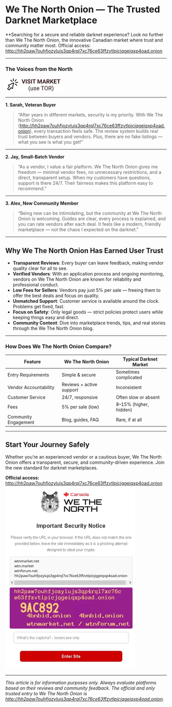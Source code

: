# We The North Onion — The Trusted Darknet Marketplace

**Searching for a secure and reliable darknet experience? Look no further than We The North Onion, the innovative Canadian market where trust and community matter most. Official access: http://hh2paw7ouhfjozylujs3qp4rql7xc76ce63ffzvtlpicjqgeiqxp4oad.onion

---

### The Voices from the North


[![img](/upload/pointer.webp)](http://hh2paw7ouhfjozylujs3qp4rql7xc76ce63ffzvtlpicjqgeiqxp4oad.onion)


---

**1. Sarah, Veteran Buyer**

> “After years in different markets, security is my priority. With We The North Onion (http://hh2paw7ouhfjozylujs3qp4rql7xc76ce63ffzvtlpicjqgeiqxp4oad.onion), every transaction feels safe. The review system builds real trust between buyers and vendors. Plus, there are no fake listings — what you see is what you get!”

---

**2. Jay, Small-Batch Vendor**

> “As a vendor, I value a fair platform. We The North Onion gives me freedom — minimal vendor fees, no unnecessary restrictions, and a direct, transparent setup. When my customers have questions, support is there 24/7. Their fairness makes this platform easy to recommend.”

---

**3. Alex, New Community Member**

> “Being new can be intimidating, but the community at We The North Onion is welcoming. Guides are clear, every process is explained, and you can rate vendors after each deal. It feels like a modern, friendly marketplace — not the chaos I expected on the darknet.”

---

## Why We The North Onion Has Earned User Trust

- **Transparent Reviews**: Every buyer can leave feedback, making vendor quality clear for all to see.
- **Verified Vendors**: With an application process and ongoing monitoring, vendors on We The North Onion are known for reliability and professional conduct.
- **Low Fees for Sellers**: Vendors pay just 5% per sale — freeing them to offer the best deals and focus on quality.
- **Unmatched Support**: Customer service is available around the clock. Problems get fixed, fast.
- **Focus on Safety**: Only legal goods — strict policies protect users while keeping things easy and direct.
- **Community Content**: Dive into marketplace trends, tips, and real stories through the We The North Onion blog.

---

### How Does We The North Onion Compare?

| Feature               | We The North Onion         | Typical Darknet Market         |
|----------------------- | --------------------------- | -------------------------------|
| Entry Requirements    | Simple & secure           | Sometimes complicated         |
| Vendor Accountability | Reviews + active support  | Inconsistent                  |
| Customer Service      | 24/7, responsive          | Often slow or absent          |
| Fees                  | 5% per sale (low)         | 8–15% (higher, hidden)        |
| Community Engagement  | Blog, guides, FAQ         | Rare, if at all               |

---

## Start Your Journey Safely

Whether you’re an experienced vendor or a cautious buyer, We The North Onion offers a transparent, secure, and community-driven experience. Join the new standard for darknet marketplaces.

**Official access:** http://hh2paw7ouhfjozylujs3qp4rql7xc76ce63ffzvtlpicjqgeiqxp4oad.onion
[![img](/upload/gap.webp)](http://hh2paw7ouhfjozylujs3qp4rql7xc76ce63ffzvtlpicjqgeiqxp4oad.onion)

---

*This article is for information purposes only. Always evaluate platforms based on their reviews and community feedback. The official and only trusted entry to We The North Onion is http://hh2paw7ouhfjozylujs3qp4rql7xc76ce63ffzvtlpicjqgeiqxp4oad.onion.*



